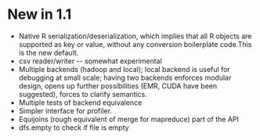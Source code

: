 # New in 1.1
* Native R serialization/deserialization, which implies that all R objects are supported as key or value, without any conversion boilerplate code.This is the new default.
* csv  reader/writer -- somewhat experimental
* Multiple backends (hadoop and local); local backend is useful for debugging at small scale; having two backends enforces modular design, opens up further possibilities (EMR, CUDA have been suggested), forces to clarify semantics.
* Multiple tests of backend equivalence
* Simpler interface for profiler.
* Equijoins (rough equivalent of merge for mapreduce) part of the API
* dfs.empty to check if file is empty